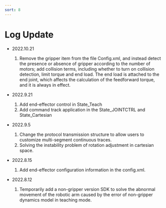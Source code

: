 ```yaml
---
sort: 8
---
```


# Log Update

+ 2022.10.21

    1. Remove the gripper item from the file Config.xml, and instead detect the presence or absence of gripper according to the number of motors; add collision terms, including whether to turn on collision detection, limit torque and end load. The end load is attached to the end joint, which affects the calculation of the feedforward torque, and it is always in effect.


+ 2022.9.21

    1. Add end-effector control in State_Teach
    2. Add command track application in the State_JOINTCTRL and State_Cartesian

+ 2022.9.5
  
    1. Change the protocol transmission structure to allow users to customize multi-segment continuous traces.
    2. Solving the instability problem of rotation adjustment in cartesian space.

+ 2022.8.15

    1. Add end-effector configuration information in the config.xml.

+ 2022.8.12

    1. Temporarily add a non-gripper version SDK to solve the abnormal movement of the robotic arm caused by the error of non-gripper dynamics model in teaching mode.
